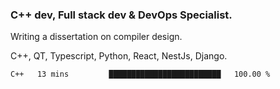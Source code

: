 <h3>C++ dev, Full stack dev & DevOps Specialist.</h3>
<p>Writing a dissertation on compiler design. <p>
<p>C++, QT, Typescript, Python, React, NestJs, Django.</p>

<!--START_SECTION:waka-->

```txt
C++   13 mins         █████████████████████████   100.00 %
```

<!--END_SECTION:waka-->
